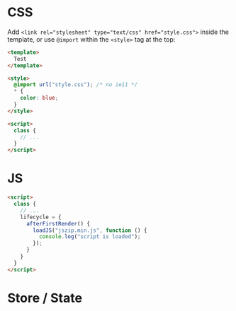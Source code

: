 # CSS

Add `<link rel="stylesheet" type="text/css" href="style.css">` inside the template,
or use `@import` within the `<style>` tag at the top:
```html
<template>
  Test
</template>

<style>
  @import url("style.css"); /* no ie11 */
  * {
    color: blue;
  }
</style>

<script>
  class {
    // ...
  }
</script>
```

# JS

```html
<script>
  class {
    // ...
    lifecycle = {
      afterFirstRender() {
        loadJS("jszip.min.js", function () {
          console.log("script is loaded");
        });
      }
    }
  }
</script>
```


# Store / State
